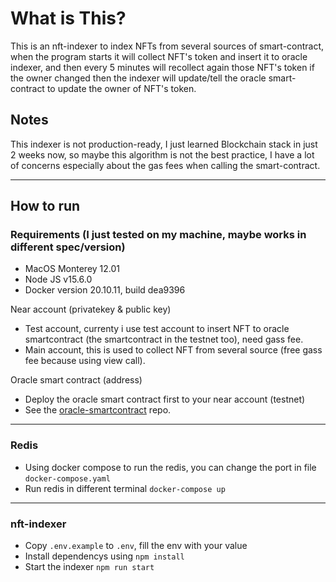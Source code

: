 # What is This?
This is an nft-indexer to index NFTs from several sources of smart-contract, when the program starts it will collect NFT's token and insert it to oracle indexer, and then every 5 minutes will recollect again those NFT's token if the owner changed then the indexer will update/tell the oracle smart-contract to update the owner of NFT's token.

## Notes
This indexer is not production-ready, I just learned Blockchain stack in just 2 weeks now, so maybe this algorithm is not the best practice, I have a lot of concerns especially about the gas fees when calling the smart-contract.

---

## How to run

### Requirements (I just tested on my machine, maybe works in different spec/version)
- MacOS Monterey 12.01
- Node JS v15.6.0
- Docker version 20.10.11, build dea9396

Near account (privatekey & public key)
- Test account, currenty i use test account to insert NFT to oracle smartcontract (the smartcontract in the testnet too), need gass fee.
- Main account, this is used to collect NFT from several source (free gass fee because using view call).

Oracle smart contract (address)
- Deploy the oracle smart contract first to your near account (testnet)
- See the [oracle-smartcontract](https://github.com/haffjjj/oracle-smartcontract) repo.

---

### Redis
- Using docker compose to run the redis, you can change the port in file `docker-compose.yaml`
- Run redis in different terminal `docker-compose up`

---
### nft-indexer
- Copy `.env.example` to `.env`, fill the env with your value
- Install dependencys using `npm install`
- Start the indexer `npm run start`

